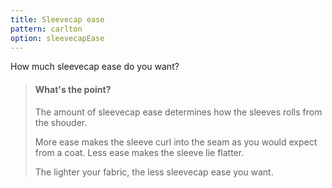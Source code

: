 ```yaml
---
title: Sleevecap ease
pattern: carlton
option: sleevecapEase
---
```


How much sleevecap ease do you want?

> #### What's the point?
> 
> The amount of sleevecap ease determines how the sleeves rolls from the shouder.
> 
> More ease makes the sleeve curl into the seam as you would expect from a coat. Less ease makes the sleeve lie flatter.
> 
> The lighter your fabric, the less sleevecap ease you want.
